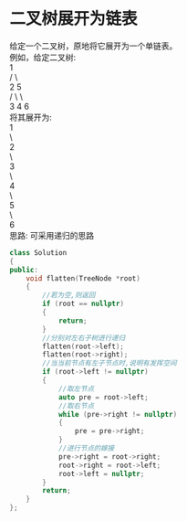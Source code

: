 # 二叉树展开为链表
给定一个二叉树，原地将它展开为一个单链表。<br>
例如，给定二叉树: <br>
    1      <br>
   / \     <br>
  2   5    <br>
 / \   \   <br>
3   4   6  <br>
将其展开为: <br>
1<br>
 \ <br>
  2 <br>
   \ <br>
    3 <br>
     \ <br>
      4 <br>
       \ <br>
        5 <br>
         \  <br>
          6 <br>
思路: 可采用递归的思路
```cpp
class Solution
{
public:
    void flatten(TreeNode *root)
    {
        //若为空,则返回
        if (root == nullptr)
        {
            return;
        }
        //分别对左右子树进行递归
        flatten(root->left);
        flatten(root->right);
        //当当前节点有左子节点时,说明有发挥空间
        if (root->left != nullptr)
        {
            //取左节点
            auto pre = root->left;
            //取右节点
            while (pre->right != nullptr)
            {
                pre = pre->right;
            }
            //进行节点的嫁接
            pre->right = root->right;
            root->right = root->left;
            root->left = nullptr;
        }
        return;
    }
};

```
